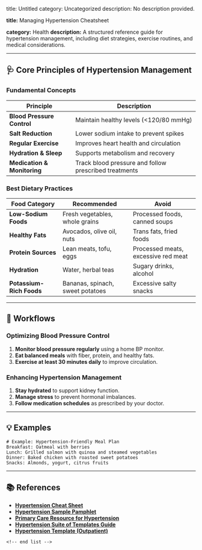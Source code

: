 title: Untitled
category: Uncategorized
description: No description provided.

**title:** Managing Hypertension Cheatsheet

**category:** Health
**description:** A structured reference guide for hypertension management, including diet strategies, exercise routines, and medical considerations.

---

## 🩺 **Core Principles of Hypertension Management**

### **Fundamental Concepts**

| Principle                         | Description                                           |
| --------------------------------- | ----------------------------------------------------- |
| **Blood Pressure Control**  | Maintain healthy levels (<120/80 mmHg)                |
| **Salt Reduction**          | Lower sodium intake to prevent spikes                 |
| **Regular Exercise**        | Improves heart health and circulation                 |
| **Hydration & Sleep**       | Supports metabolism and recovery                      |
| **Medication & Monitoring** | Track blood pressure and follow prescribed treatments |

### **Best Dietary Practices**

| Food Category                  | Recommended                      | Avoid                               |
| ------------------------------ | -------------------------------- | ----------------------------------- |
| **Low-Sodium Foods**     | Fresh vegetables, whole grains   | Processed foods, canned soups       |
| **Healthy Fats**         | Avocados, olive oil, nuts        | Trans fats, fried foods             |
| **Protein Sources**      | Lean meats, tofu, eggs           | Processed meats, excessive red meat |
| **Hydration**            | Water, herbal teas               | Sugary drinks, alcohol              |
| **Potassium-Rich Foods** | Bananas, spinach, sweet potatoes | Excessive salty snacks              |

---

## 🔄 **Workflows**

### **Optimizing Blood Pressure Control**

1. **Monitor blood pressure regularly** using a home BP monitor.
2. **Eat balanced meals** with fiber, protein, and healthy fats.
3. **Exercise at least 30 minutes daily** to improve circulation.

### **Enhancing Hypertension Management**

1. **Stay hydrated** to support kidney function.
2. **Manage stress** to prevent hormonal imbalances.
3. **Follow medication schedules** as prescribed by your doctor.

---

## 💡 **Examples**

```plaintext
# Example: Hypertension-Friendly Meal Plan
Breakfast: Oatmeal with berries  
Lunch: Grilled salmon with quinoa and steamed vegetables  
Dinner: Baked chicken with roasted sweet potatoes  
Snacks: Almonds, yogurt, citrus fruits  
```

---

## 📚 **References**

- **[Hypertension Cheat Sheet](https://www.slideshare.net/JustinFreeClinic/hypertension-cheat-sheet)**
- **[Hypertension Sample Pamphlet](https://www.scribd.com/document/703275340/HYPERTENSION-SAMPLE-PAMPHLET)**
- **[Primary Care Resource for Hypertension](https://www.etsy.com/listing/1522133461/primary-care-resourcecheat-sheet-for)**
- **[Hypertension Suite of Templates Guide](http://jameslhollymd.com/EPM-Tools/pdfs/hypertension-tutorial.pdf)**
- **[Hypertension Template (Outpatient)](https://www.pointofcaremedicine.com/outpatient/hypertension)**

```
<!-- end list -->
```